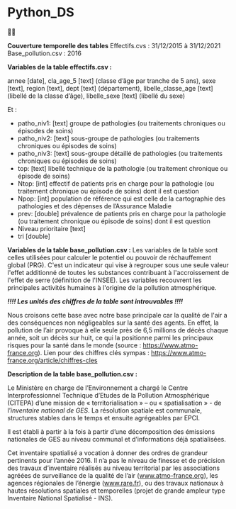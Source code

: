 # Python_DS
🐍🐍

**Couverture temporelle des tables**
Effectifs.cvs : 31/12/2015 à 31/12/2021
Base_pollution.csv : 2016


**Variables de la table effectifs.csv :**

annee [date], cla_age_5 [text] (classe d’âge par tranche de 5 ans), sexe [text], region [text], dept [text] (département), libelle_classe_age [text] (libellé de la classe d’âge), libelle_sexe [text] (libellé du sexe)

Et :
* patho_niv1: [text] groupe de pathologies (ou traitements chroniques ou épisodes de soins)
* patho_niv2: [text] sous-groupe de pathologies (ou traitements chroniques ou épisodes de soins)
* patho_niv3: [text] sous-groupe détaillé de pathologies (ou traitements chroniques ou épisodes de soins)
* top: [text] libellé technique de la pathologie (ou traitement chronique ou épisode de soins)
* Ntop: [int] effectif de patients pris en charge pour la pathologie (ou traitement chronique ou épisode de soins) dont il est question
* Npop: [int] population de référence qui est celle de la cartographie des pathologies et des dépenses de l’Assurance Maladie
* prev: [double] prévalence de patients pris en charge pour la pathologie (ou traitement chronique ou épisode de soins) dont il est question
* Niveau prioritaire [text]
* tri [double]


**Variables de la table base_pollution.csv :**
Les variables de la  table sont celles utilisées pour calculer le potentiel ou pouvoir de réchauffement global (PRG). C'est un indicateur qui vise à regrouper sous une seule valeur l'effet additionné de toutes les substances contribuant à l'accroissement de l'effet de serre (définition de l'INSEE).
Les variables recouvrent les principales activités humaines à l'origine de la pollution atmosphérique.

***!!!! Les unités des chiffres de la table sont introuvables !!!!***

Nous croisons cette base avec notre base principale car la qualité de l'air a des conséquences non négligeables sur la santé des agents. En effet, la pollution de l’air provoque à elle seule près de 6,5 millions de décès chaque année, soit un décès sur huit, ce qui la positionne parmi les principaux risques pour la santé dans le monde (source : https://www.atmo-france.org).
Lien pour des chiffres clés sympas : https://www.atmo-france.org/article/chiffres-cles

**Description de la table base_pollution.csv :**

Le Ministère en charge de l’Environnement a chargé le Centre Interprofessionnel Technique d’Etudes de la Pollution Atmosphérique (CITEPA) d’une mission de « territorialisation » – ou « spatialisation » - de l’_inventaire national de GES_. La résolution spatiale est communale, structures stables dans le temps et ensuite agrégeables par EPCI.

Il est établi à partir à la fois à partir d’une décomposition des émissions nationales de GES au niveau communal et d’informations déjà spatialisées.

Cet inventaire spatialisé a vocation à donner des ordres de grandeur pertinents pour l’année 2016. Il n’a pas le niveau de finesse et de précision des travaux d’inventaire réalisés au niveau territorial par les associations agréées de surveillance de la qualité de l’air (www.atmo-france.org), les agences régionales de l’énergie (www.rare.fr), ou des travaux nationaux à hautes résolutions spatiales et temporelles (projet de grande ampleur type Inventaire National Spatialisé - INS).
